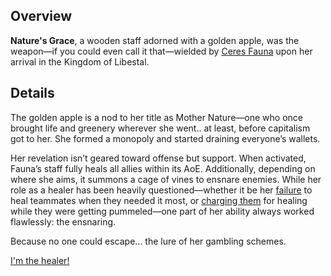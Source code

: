 <!-- title: Nature's Grace -->
<!-- quote: Heals for sales! Get your heals today! -->
<!-- chapters: 0 -->
<!-- images: (Fauna's first time wielding Nature's Grace), (Nature's Grace viewed from the inventory), (Nature's Grace's ability activated) -->
<!-- model: true -->

## Overview

**Nature's Grace**, a wooden staff adorned with a golden apple, was the weapon—if you could even call it that—wielded by [Ceres Fauna](#entry:fauna-entry) upon her arrival in the Kingdom of Libestal.

## Details

The golden apple is a nod to her title as Mother Nature—one who once brought life and greenery wherever she went.. at least, before capitalism got to her. She formed a monopoly and started draining everyone’s wallets.

Her revelation isn’t geared toward offense but support. When activated, Fauna’s staff fully heals all allies within its AoE. Additionally, depending on where she aims, it summons a cage of vines to ensnare enemies. While her role as a healer has been heavily questioned—whether it be her [failure](https://www.youtube.com/live/VrLNA0SjYN8?si=eqNXxwok2sYV58L-&t=6903) to heal teammates when they needed it most, or [charging them](https://www.youtube.com/live/8x-MVX8h9gU?t=7796s) for healing while they were getting pummeled—one part of her ability always worked flawlessly: the ensnaring.

Because no one could escape... the lure of her gambling schemes.

[I'm the healer!](#embed:https://www.youtube.com/live/VrLNA0SjYN8?si=44SWAU576JOrr0X5&t=6724)
